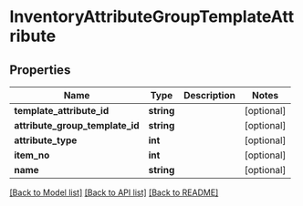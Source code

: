 # InventoryAttributeGroupTemplateAttribute

## Properties
Name | Type | Description | Notes
------------ | ------------- | ------------- | -------------
**template_attribute_id** | **string** |  | [optional] 
**attribute_group_template_id** | **string** |  | [optional] 
**attribute_type** | **int** |  | [optional] 
**item_no** | **int** |  | [optional] 
**name** | **string** |  | [optional] 

[[Back to Model list]](../README.md#documentation-for-models) [[Back to API list]](../README.md#documentation-for-api-endpoints) [[Back to README]](../README.md)


